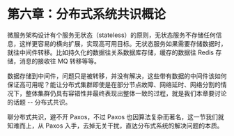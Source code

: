# 第六章：分布式系统共识概论

微服务架构设计有个服务无状态（stateless）的原则，无状态服务不存储任何信息，这样更容易的横向扩展，实现高可用目标。无状态服务如果需要存储数据时，就往中间件转移。比如持久化的数据往关系数据库存储，缓存的数据往 Redis 存储，消息的接收往 MQ 转移等等。

数据存储到中间件，问题只是被转移，并没有解决，这些带有数据的中间件该如何保证高可用呢？能让分布式集群即使是在部分节点故障、网络延时、网络分割的情况下，整体集群仍具有容错性并最终表现出整体一致的过程，就是我们本章要讨论的话题 -- 分布式共识。

聊分布式共识，避不开 Paxos，不过 Paxos 也因算法复杂而著名，这一节我们就知难而上，从 Paxos 入手，去掉无关干扰，直达分布式系统的解决问题的本质。